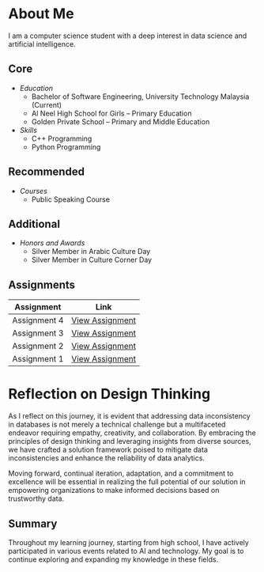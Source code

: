  # About Me
I am a computer science student with a deep interest in data science and artificial intelligence.

## Core
- *Education*
  - Bachelor of Software Engineering, University Technology Malaysia (Current)
  - Al Neel High School for Girls – Primary Education
  - Golden Private School – Primary and Middle Education
- *Skills*
  - C++ Programming
  - Python Programming

## Recommended
- *Courses*
  - Public Speaking Course

## Additional
- *Honors and Awards*
  - Silver Member in Arabic Culture Day
  - Silver Member in Culture Corner Day

## Assignments
| Assignment | Link |
|------------|------|
| Assignment 4 | [View Assignment](https://drive.google.com/file/d/14dd6rku5fvDE_rFrmCY5lwkWt213tHKD/view?usp=drive_link) |
| Assignment 3 | [View Assignment](https://drive.google.com/file/d/1J8Q3ajjHbOb9EqFu0m6chsH5dvZ98mkn/view?usp=drive_link) |
| Assignment 2 | [View Assignment](https://drive.google.com/file/d/1j3ZKq50Dvd7wHSu1FPMvtdg3Y) |
| Assignment 1 | [View Assignment](https://drive.google.com/file/d/1H84evvFw7Fshnx6oDCI6iXXlMNaF9jRf/view?usp=drive_link) |
# Reflection on Design Thinking

As I reflect on this journey, it is evident that addressing data inconsistency in databases is not merely a technical challenge but a multifaceted endeavor requiring empathy, creativity, and collaboration. By embracing the principles of design thinking and leveraging insights from diverse sources, we have crafted a solution framework poised to mitigate data inconsistencies and enhance the reliability of data analytics.

Moving forward, continual iteration, adaptation, and a commitment to excellence will be essential in realizing the full potential of our solution in empowering organizations to make informed decisions based on trustworthy data.

## Summary
Throughout my learning journey, starting from high school, I have actively participated in various events related to AI and technology. My goal is to continue exploring and expanding my knowledge in these fields.
